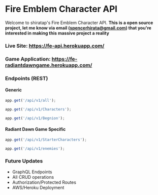 # Fire Emblem Character API

Welcome to shiratap's Fire Emblem Character API. **This is a open source
project, let me know via email (spencerhirata@gmail.com) that you're interested
in making this massive project a reality**

### Live Site: https://fe-api.herokuapp.com/

### Game Application: https://fe-radiantdawngame.herokuapp.com/

### Endpoints (REST)

#### Generic

```js
app.get('/api/v1/all');
```

```js
app.get('/api/v1/Characters');
```

```js
app.get('/api/v1/Begnion');
```

#### Radiant Dawn Game Specific

```js
app.get('/api/v1/StarterCharacters');
```

```js
app.get('/api/v1/enemies');
```

### Future Updates

- GraphQL Endpoints
- All CRUD operations
- Authorization/Protected Routes
- AWS/Heroku Deployment
